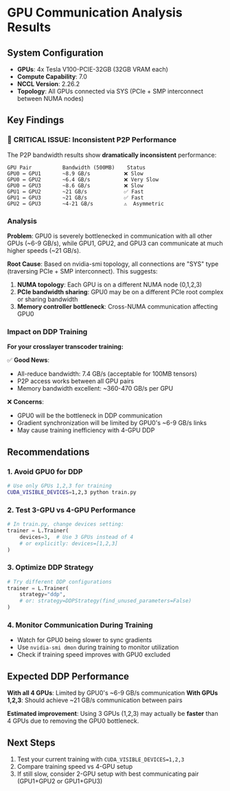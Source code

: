 # GPU Communication Analysis Results

## System Configuration
- **GPUs**: 4x Tesla V100-PCIE-32GB (32GB VRAM each)
- **Compute Capability**: 7.0 
- **NCCL Version**: 2.26.2
- **Topology**: All GPUs connected via SYS (PCIe + SMP interconnect between NUMA nodes)

## Key Findings

### 🔴 **CRITICAL ISSUE: Inconsistent P2P Performance**

The P2P bandwidth results show **dramatically inconsistent** performance:

```
GPU Pair          Bandwidth (500MB)    Status
GPU0 ↔ GPU1       ~8.9 GB/s           ❌ Slow
GPU0 ↔ GPU2       ~6.4 GB/s           ❌ Very Slow  
GPU0 ↔ GPU3       ~8.6 GB/s           ❌ Slow
GPU1 ↔ GPU2       ~21 GB/s            ✅ Fast
GPU1 ↔ GPU3       ~21 GB/s            ✅ Fast
GPU2 ↔ GPU3       ~4-21 GB/s          ⚠️  Asymmetric
```

### Analysis

**Problem**: GPU0 is severely bottlenecked in communication with all other GPUs (~6-9 GB/s), while GPU1, GPU2, and GPU3 can communicate at much higher speeds (~21 GB/s).

**Root Cause**: Based on nvidia-smi topology, all connections are "SYS" type (traversing PCIe + SMP interconnect). This suggests:
1. **NUMA topology**: Each GPU is on a different NUMA node (0,1,2,3)
2. **PCIe bandwidth sharing**: GPU0 may be on a different PCIe root complex or sharing bandwidth
3. **Memory controller bottleneck**: Cross-NUMA communication affecting GPU0

### Impact on DDP Training

**For your crosslayer transcoder training:**

✅ **Good News**: 
- All-reduce bandwidth: 7.4 GB/s (acceptable for 100MB tensors)
- P2P access works between all GPU pairs
- Memory bandwidth excellent: ~360-470 GB/s per GPU

❌ **Concerns**:
- GPU0 will be the bottleneck in DDP communication
- Gradient synchronization will be limited by GPU0's ~6-9 GB/s links
- May cause training inefficiency with 4-GPU DDP

## Recommendations

### 1. **Avoid GPU0 for DDP** 
```bash
# Use only GPUs 1,2,3 for training
CUDA_VISIBLE_DEVICES=1,2,3 python train.py
```

### 2. **Test 3-GPU vs 4-GPU Performance**
```python
# In train.py, change devices setting:
trainer = L.Trainer(
    devices=3,  # Use 3 GPUs instead of 4
    # or explicitly: devices=[1,2,3]
)
```

### 3. **Optimize DDP Strategy**
```python
# Try different DDP configurations
trainer = L.Trainer(
    strategy="ddp",
    # or: strategy=DDPStrategy(find_unused_parameters=False)
)
```

### 4. **Monitor Communication During Training**
- Watch for GPU0 being slower to sync gradients  
- Use `nvidia-smi dmon` during training to monitor utilization
- Check if training speed improves with GPU0 excluded

## Expected DDP Performance

**With all 4 GPUs**: Limited by GPU0's ~6-9 GB/s communication
**With GPUs 1,2,3**: Should achieve ~21 GB/s communication between pairs

**Estimated improvement**: Using 3 GPUs (1,2,3) may actually be **faster** than 4 GPUs due to removing the GPU0 bottleneck.

## Next Steps

1. Test your current training with `CUDA_VISIBLE_DEVICES=1,2,3`
2. Compare training speed vs 4-GPU setup
3. If still slow, consider 2-GPU setup with best communicating pair (GPU1+GPU2 or GPU1+GPU3)